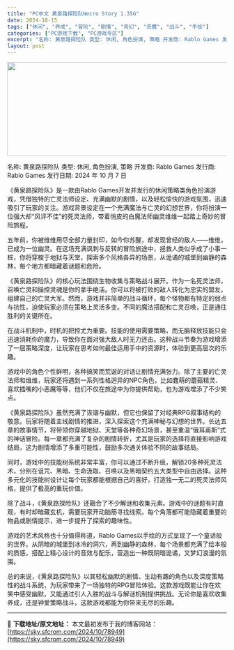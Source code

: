 ```yaml
---
title: "PC中文 黄泉路探险队Necro Story 1.35G"
date: 2024-10-15
tags: ["休闲", "养成", "冒险", "剧情", "奇幻", "恶魔", "战斗", "手绘"]
categories: ["PC游戏下载", "PC游戏专区"]
excerpt: "名称: 黄泉路探险队 类型: 休闲, 角色扮演, 策略 开发商: Rablo Games 发行商: Rablo Games 发行日期: 2024 年 10 月 7 日 《黄泉路探险队》是一款由Rablo Games开发并发行的休闲策略类角色扮演游戏，凭借独特的亡灵法师设定、充满幽默的剧情，以及轻松愉&hellip;"
layout: post
---
```


<img class="aligncenter size-full wp-image-78950" src="https://sky.sfcrom.com/wp-content/uploads/2024/10/2024101501070052.webp" alt="" width="660" height="215" />

名称: 黄泉路探险队
类型: 休闲, 角色扮演, 策略
开发商: Rablo Games
发行商: Rablo Games
发行日期: 2024 年 10 月 7 日

《黄泉路探险队》是一款由Rablo Games开发并发行的休闲策略类角色扮演游戏，凭借独特的亡灵法师设定、充满幽默的剧情，以及轻松愉快的游戏氛围，迅速吸引了玩家的关注。游戏背景设定在一个充满魔法与亡灵的幻想世界，你将扮演一位强大却“风评不佳”的死灵法师，带着俏皮的白魔法师幽灵维维一起踏上奇妙的冒险旅程。

五年前，你被维维用尽全部力量封印，如今你苏醒，却发现曾经的敌人——维维，已成为一位幽灵。在这场充满讽刺与反转的冒险旅途中，拯救人类似乎成了小事一桩，你将穿梭于地狱与天堂，探索多个风格各异的场景，从诡谲的城堡到幽静的森林，每个地方都暗藏着谜题和危险。

《黄泉路探险队》的核心玩法围绕生物收集与策略战斗展开。作为一名死灵法师，召唤亡灵和操控灵魂是你的拿手绝活。你可以将被打败的敌人转化为忠实的盟友，组建自己的亡灵大军。然而，游戏并非简单的战斗循环，每个怪物都有特定的弱点与抗性，迫使玩家必须在策略上灵活多变。不同的魔法搭配和亡灵召唤，正是通往胜利的关键所在。

在战斗机制中，时机的把控尤为重要。技能的使用需要策略，而无脑释放技能只会迅速消耗你的魔力，导致你在面对强大敌人时无力还击。这种战斗节奏为游戏增添了一层策略深度，让玩家在思考如何最佳运用手中的资源时，体验到更高层次的乐趣。

游戏中的角色个性鲜明，各种搞笑而荒诞的对话让剧情充满张力。除了主要的亡灵法师和维维，玩家还将遇到一系列性格迥异的NPC角色，比如蠢萌的蘑菇精灵、喜欢插嘴的小恶魔等等，他们不仅在旅途中为你提供帮助，也为游戏增添了不少笑点。

《黄泉路探险队》虽然充满了诙谐与幽默，但它也保留了对经典RPG叙事结构的敬意。玩家将随着主线剧情的推进，深入探索这个充满神秘与幻想的世界。长达五章的故事情节，将带领你穿越地狱、天堂等各种奇幻场景，甚至重温“俄耳甫斯”式的神话冒险。每一章都充满了复杂的剧情转折，尤其是玩家的选择将直接影响游戏结局，这为剧情增添了多重可能性，鼓励多次通关体验不同的故事结局。

同时，游戏中的技能树系统非常丰富，你可以通过不断升级，解锁20多种死灵法术，分别在诅咒、黑暗、生命汲取、召唤以及黑暗契约五大类型中自由选择。这种多元化的技能树设计让每个玩家都能根据自己的喜好，打造独一无二的死灵法师风格，提供了极高的重玩价值。

除了战斗，《黄泉路探险队》还融合了不少解谜和收集元素。游戏中的谜题有时直观，有时却暗藏玄机，需要玩家开动脑筋寻找线索。每个角落都可能隐藏着重要的物品或剧情提示，进一步提升了探索的趣味性。

游戏的艺术风格也十分值得称道，Rablo Games以手绘的方式呈现了一个童话般的世界。从阴暗的城堡到冰冷的洞穴，再到幽静的森林，每个场景都充满了绘本般的质感，搭配上精心设计的音效与配乐，营造出一种既阴暗诡谲，又梦幻浪漫的氛围。

总的来说，《黄泉路探险队》以其轻松幽默的剧情、生动有趣的角色以及深度策略性的战斗系统，为玩家带来了一场独特的RPG冒险体验。这款游戏既能让你在欢笑中感受幽默，又能通过引人入胜的战斗与解谜机制提供挑战。无论你是喜欢收集养成，还是钟爱策略战斗，这款游戏都能为你带来无尽的乐趣。

---
📖 **下载地址/原文地址：** 本文最初发布于我的博客网站：[https://sky.sfcrom.com/2024/10/78949](https://sky.sfcrom.com/2024/10/78949)
